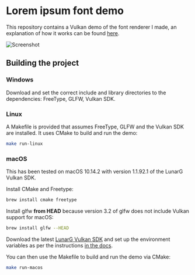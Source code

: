 # Lorem ipsum font demo

This repository contains a Vulkan demo of the font renderer I made, an explanation of how it works can be found [here](howitworks.md).

![Screenshot](images/screenshot.png)

## Building the project

### Windows

Download and set the correct include and library directories to the dependencies: FreeType, GLFW, Vulkan SDK.

### Linux

A Makefile is provided that assumes FreeType, GLFW and the Vulkan SDK are installed. It uses CMake to build and run the demo:

```sh
make run-linux
```

### macOS

This has been tested on macOS 10.14.2 with version 1.1.92.1 of the LunarG Vulkan SDK.

Install CMake and Freetype:

```sh
brew install cmake freetype
```

Install glfw **from HEAD** because version 3.2 of glfw does not include Vulkan support for macOS:

```sh
brew install glfw --HEAD
```

Download the latest [LunarG Vulkan SDK](https://vulkan.lunarg.com/sdk/home) and set up the environment variables as per the instructions [in the docs](https://vulkan.lunarg.com/doc/view/latest/mac/getting_started.html#user-content-command-line).

You can then use the Makefile to build and run the demo via CMake:

```sh
make run-macos
```
